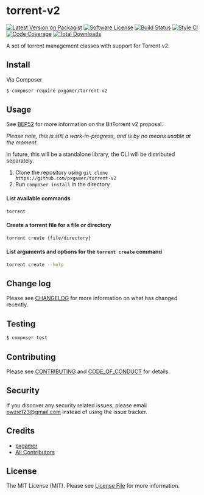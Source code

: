 # torrent-v2

[![Latest Version on Packagist][ico-version]][link-packagist]
[![Software License][ico-license]](LICENSE.md)
[![Build Status][ico-travis]][link-travis]
[![Style CI][ico-styleci]][link-styleci]
[![Code Coverage][ico-code-quality]][link-code-quality]
[![Total Downloads][ico-downloads]][link-downloads]

A set of torrent management classes with support for Torrent v2.

## Install

Via Composer

``` bash
$ composer require pxgamer/torrent-v2
```

## Usage

See [BEP52] for more information on the BitTorrent v2 proposal.

_Please note, this is still a work-in-progress, and is by no means usable at the moment._

In future, this will be a standalone library, the CLI will be distributed separately.

1. Clone the repository using `git clone https://github.com/pxgamer/torrent-v2`
2. Run `composer install` in the directory

#### List available commands

```bash
torrent
```

#### Create a torrent file for a file or directory

```bash
torrent create {file/directory}
```

#### List arguments and options for the `torrent create` command

```bash
torrent create --help
```  


## Change log

Please see [CHANGELOG](CHANGELOG.md) for more information on what has changed recently.

## Testing

``` bash
$ composer test
```

## Contributing

Please see [CONTRIBUTING](CONTRIBUTING.md) and [CODE_OF_CONDUCT](CODE_OF_CONDUCT.md) for details.

## Security

If you discover any security related issues, please email owzie123@gmail.com instead of using the issue tracker.

## Credits

- [pxgamer][link-author]
- [All Contributors][link-contributors]

## License

The MIT License (MIT). Please see [License File](LICENSE.md) for more information.

[ico-version]: https://img.shields.io/packagist/v/pxgamer/torrent-v2.svg?style=flat-square
[ico-license]: https://img.shields.io/badge/license-MIT-brightgreen.svg?style=flat-square
[ico-travis]: https://img.shields.io/travis/pxgamer/torrent-v2/master.svg?style=flat-square
[ico-styleci]: https://styleci.io/repos/104362826/shield
[ico-code-quality]: https://img.shields.io/codecov/c/github/pxgamer/torrent-v2.svg?style=flat-square
[ico-downloads]: https://img.shields.io/packagist/dt/pxgamer/torrent-v2.svg?style=flat-square

[link-packagist]: https://packagist.org/packages/pxgamer/torrent-v2
[link-travis]: https://travis-ci.org/pxgamer/torrent-v2
[link-styleci]: https://styleci.io/repos/104362826
[link-code-quality]: https://codecov.io/gh/pxgamer/torrent-v2
[link-downloads]: https://packagist.org/packages/pxgamer/torrent-v2
[link-author]: https://github.com/pxgamer
[link-contributors]: ../../contributors
[BEP52]: https://github.com/bittorrent/bittorrent.org/blob/master/beps/bep_0052.rst
